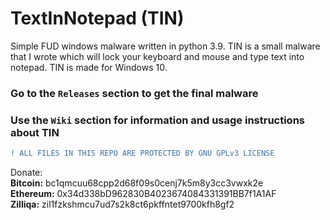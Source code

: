 # TextInNotepad (TIN)
Simple FUD windows malware written in python 3.9. TIN is a small malware that I wrote which will lock your keyboard and mouse and type text into notepad. TIN is made for Windows 10.

### Go to the `Releases` section to get the final malware
### Use the `Wiki` section for information and usage instructions about TIN

```diff
! ALL FILES IN THIS REPO ARE PROTECTED BY GNU GPLv3 LICENSE
```

Donate:<br>
**Bitcoin:** bc1qmcuu68cpp2d68f09s0cenj7k5m8y3cc3vwxk2e<br>
**Ethereum:** 0x34d338bD962830B4023674084331391BB7f1A1AF<br>
**Zilliqa:** zil1fzkshmcu7ud7s2k8ct6pkffntet9700kfh8gf2<br>
